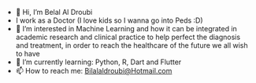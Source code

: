 - 👋 Hi, I’m Belal Al Droubi
- I work as a Doctor (I love kids so I wanna go into Peds :D)
- 👀 I’m interested in Machine Learning and how it can be integrated in academic research and clinical practice to help perfect the diagnosis and treatment, in order to reach the healthcare of the future we all wish to have
- 🌱 I’m currently learning: Python, R, Dart and Flutter
- 📫 How to reach me: Bilalaldroubi@Hotmail.com
